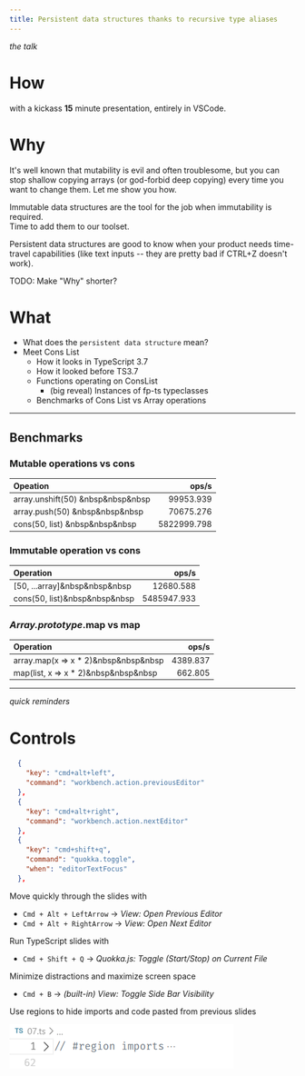 ```yaml
---
title: Persistent data structures thanks to recursive type aliases
---
```


_the talk_


# How

with a kickass **15** minute presentation, entirely in VSCode.

# Why

It's well known that mutability is evil and often troublesome,
but you can stop shallow copying arrays (or god-forbid deep copying)
every time you want to change them. Let me show you how.

Immutable data structures are the tool for the job when immutability is required. \
Time to add them to our toolset.

Persistent data structures are good to know when your product needs time-travel capabilities
(like text inputs -- they are pretty bad if CTRL+Z doesn't work).

TODO: Make "Why" shorter?

# What

- What does the `persistent data structure` mean?
- Meet Cons List
  - How it looks in TypeScript 3.7
  - How it looked before TS3.7
  - Functions operating on ConsList
    - (big reveal) Instances of fp-ts typeclasses
  - Benchmarks of Cons List vs Array operations

---

## Benchmarks

### Mutable operations vs cons

| Opeation |       ops/s |
| :-------------------------------- | ----------: |
| array.unshift(50) &nbsp&nbsp&nbsp |   99953.939 |
| array.push(50) &nbsp&nbsp&nbsp    |   70675.276 |
| cons(50, list) &nbsp&nbsp&nbsp    | 5822999.798 |

### Immutable operation vs cons

| Operation |       ops/s |
| :---------------------------- | ----------: |
| [50, ...array]&nbsp&nbsp&nbsp |   12680.588 |
| cons(50, list)&nbsp&nbsp&nbsp | 5485947.933 |

### _Array.prototype_.map vs map

| Operation                             |    ops/s |
| :------------------------------------ | -------: |
| array.map(x => x \* 2)&nbsp&nbsp&nbsp | 4389.837 |
| map(list, x => x \* 2)&nbsp&nbsp&nbsp |  662.805 |

---
_quick reminders_

# Controls

```json
  {
    "key": "cmd+alt+left",
    "command": "workbench.action.previousEditor"
  },
  {
    "key": "cmd+alt+right",
    "command": "workbench.action.nextEditor"
  },
  {
    "key": "cmd+shift+q",
    "command": "quokka.toggle",
    "when": "editorTextFocus"
  },
```

Move quickly through the slides with
- `Cmd + Alt + LeftArrow` → _View: Open Previous Editor_  
- `Cmd + Alt + RightArrow` → _View: Open Next Editor_

Run TypeScript slides with
- `Cmd + Shift + Q` → _Quokka.js: Toggle (Start/Stop) on Current File_

Minimize distractions and maximize screen space 
- `Cmd + B` → _(built-in) View: Toggle Side Bar Visibility_

Use regions to hide imports and code pasted from previous slides

![](assets/2019-10-28-19-43-38.png)
